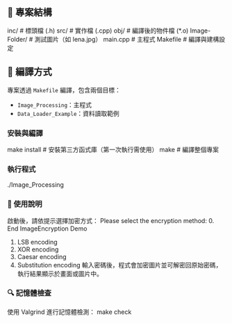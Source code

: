 ## 📁 專案結構
inc/ # 標頭檔 (.h)
src/ # 實作檔 (.cpp)
obj/ # 編譯後的物件檔 (*.o)
Image-Folder/ # 測試圖片（如 lena.jpg）
main.cpp # 主程式
Makefile # 編譯與建構設定

## 🔧 編譯方式

專案透過 `Makefile` 編譯，包含兩個目標：

- `Image_Processing`：主程式
- `Data_Loader_Example`：資料讀取範例

### 安裝與編譯
make install   # 安裝第三方函式庫（第一次執行需使用）
make           # 編譯整個專案

### 執行程式
./Image_Processing

### 🧪 使用說明
啟動後，請依提示選擇加密方式：
Please select the encryption method:
0. End ImageEncryption Demo
1. LSB encoding
2. XOR encoding
3. Caesar encoding
4. Substitution encoding
輸入密碼後，程式會加密圖片並可解密回原始密碼，執行結果顯示於畫面或圖片中。

### 🔍 記憶體檢查
使用 Valgrind 進行記憶體檢測：
make check